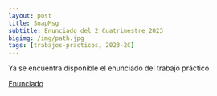 ```yaml
---
layout: post
title: SnapMsg
subtitle: Enunciado del 2 Cuatrimestre 2023
bigimg: /img/path.jpg
tags: [trabajos-practicos, 2023-2C]
---
```

Ya se encuentra disponible el enunciado del trabajo práctico

[Enunciado](https://taller-de-programacion-2.github.io/tasks/statement/2023/2/enunciado/)
